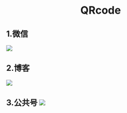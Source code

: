 # <center>QRcode</center>
## 1.微信
![](https://github.com/caocmh/icon/blob/master/qrcode/weixincaocmh/cli_300px.png)
## 2.博客
![](https://github.com/caocmh/icon/blob/master/qrcode/weixincaocmh/cli_300px.png)
## 3.公共号 ![](https://github.com/caocmh/icon/blob/master/qrcode/weixingonggon/cli_300px.png)
